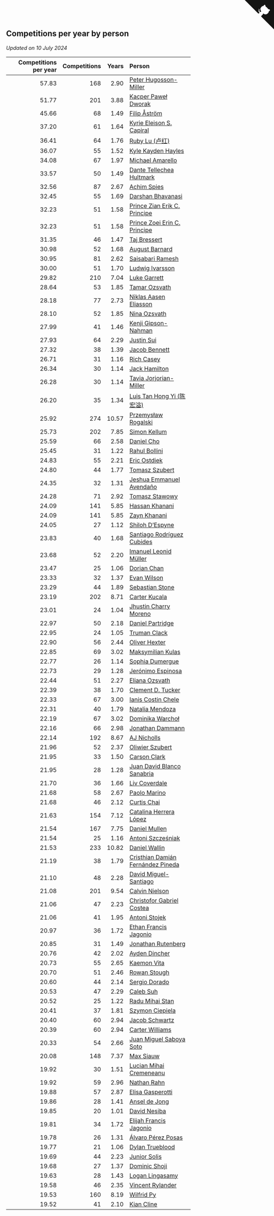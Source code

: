 ## Competitions per year by person

*Updated on 10 July 2024*

| Competitions per year | Competitions | Years | Person |
| ---: | ---: | ---: | :--- |
| 57.83 | 168 | 2.90 | [Peter Hugosson-Miller](https://www.worldcubeassociation.org/persons/2021HUGO01) |
| 51.77 | 201 | 3.88 | [Kacper Paweł Dworak](https://www.worldcubeassociation.org/persons/2020DWOR01) |
| 45.66 | 68 | 1.49 | [Filip Åström](https://www.worldcubeassociation.org/persons/2023ASTR01) |
| 37.20 | 61 | 1.64 | [Kyrie Eleison S. Capiral](https://www.worldcubeassociation.org/persons/2022CAPI02) |
| 36.41 | 64 | 1.76 | [Ruby Lu (卢红)](https://www.worldcubeassociation.org/persons/2022LURU01) |
| 36.07 | 55 | 1.52 | [Kyle Kayden Hayles](https://www.worldcubeassociation.org/persons/2022HAYL02) |
| 34.08 | 67 | 1.97 | [Michael Amarello](https://www.worldcubeassociation.org/persons/2022AMAR09) |
| 33.57 | 50 | 1.49 | [Dante Tellechea Hultmark](https://www.worldcubeassociation.org/persons/2023HULT01) |
| 32.56 | 87 | 2.67 | [Achim Spies](https://www.worldcubeassociation.org/persons/2021SPIE01) |
| 32.45 | 55 | 1.69 | [Darshan Bhavanasi](https://www.worldcubeassociation.org/persons/2022BHAV01) |
| 32.23 | 51 | 1.58 | [Prince Zian Erik C. Principe](https://www.worldcubeassociation.org/persons/2022PRIN08) |
| 32.23 | 51 | 1.58 | [Prince Zoei Erin C. Principe](https://www.worldcubeassociation.org/persons/2022PRIN09) |
| 31.35 | 46 | 1.47 | [Taj Bressert](https://www.worldcubeassociation.org/persons/2023BRES01) |
| 30.98 | 52 | 1.68 | [August Barnard](https://www.worldcubeassociation.org/persons/2022BARN21) |
| 30.95 | 81 | 2.62 | [Saisabari Ramesh](https://www.worldcubeassociation.org/persons/2021RAME01) |
| 30.00 | 51 | 1.70 | [Ludwig Ivarsson](https://www.worldcubeassociation.org/persons/2022IVAR01) |
| 29.82 | 210 | 7.04 | [Luke Garrett](https://www.worldcubeassociation.org/persons/2017GARR05) |
| 28.64 | 53 | 1.85 | [Tamar Ozsvath](https://www.worldcubeassociation.org/persons/2022OZSV04) |
| 28.18 | 77 | 2.73 | [Niklas Aasen Eliasson](https://www.worldcubeassociation.org/persons/2021ELIA01) |
| 28.10 | 52 | 1.85 | [Nina Ozsvath](https://www.worldcubeassociation.org/persons/2022OZSV03) |
| 27.99 | 41 | 1.46 | [Kenji Gipson-Nahman](https://www.worldcubeassociation.org/persons/2023GIPS01) |
| 27.93 | 64 | 2.29 | [Justin Sui](https://www.worldcubeassociation.org/persons/2022SUIJ01) |
| 27.32 | 38 | 1.39 | [Jacob Bennett](https://www.worldcubeassociation.org/persons/2023BENN04) |
| 26.71 | 31 | 1.16 | [Rich Casey](https://www.worldcubeassociation.org/persons/2023CASE06) |
| 26.34 | 30 | 1.14 | [Jack Hamilton](https://www.worldcubeassociation.org/persons/2023HAMI08) |
| 26.28 | 30 | 1.14 | [Tavia Jorjorian-Miller](https://www.worldcubeassociation.org/persons/2023JORJ01) |
| 26.20 | 35 | 1.34 | [Luis Tan Hong Yi (陈宏溢)](https://www.worldcubeassociation.org/persons/2023YILU01) |
| 25.92 | 274 | 10.57 | [Przemysław Rogalski](https://www.worldcubeassociation.org/persons/2013ROGA02) |
| 25.73 | 202 | 7.85 | [Simon Kellum](https://www.worldcubeassociation.org/persons/2016KELL12) |
| 25.59 | 66 | 2.58 | [Daniel Cho](https://www.worldcubeassociation.org/persons/2021CHOD01) |
| 25.45 | 31 | 1.22 | [Rahul Bollini](https://www.worldcubeassociation.org/persons/2023BOLL01) |
| 24.83 | 55 | 2.21 | [Eric Ostdiek](https://www.worldcubeassociation.org/persons/2022OSTD01) |
| 24.80 | 44 | 1.77 | [Tomasz Szubert](https://www.worldcubeassociation.org/persons/2022SZUB02) |
| 24.35 | 32 | 1.31 | [Jeshua Emmanuel Avendaño](https://www.worldcubeassociation.org/persons/2023AVEN01) |
| 24.28 | 71 | 2.92 | [Tomasz Stawowy](https://www.worldcubeassociation.org/persons/2021STAW01) |
| 24.09 | 141 | 5.85 | [Hassan Khanani](https://www.worldcubeassociation.org/persons/2018KHAN26) |
| 24.09 | 141 | 5.85 | [Zayn Khanani](https://www.worldcubeassociation.org/persons/2018KHAN28) |
| 24.05 | 27 | 1.12 | [Shiloh D’Espyne](https://www.worldcubeassociation.org/persons/2023DESP01) |
| 23.83 | 40 | 1.68 | [Santiago Rodríguez Cubides](https://www.worldcubeassociation.org/persons/2022CUBI01) |
| 23.68 | 52 | 2.20 | [Imanuel Leonid Müller](https://www.worldcubeassociation.org/persons/2022MULL02) |
| 23.47 | 25 | 1.06 | [Dorian Chan](https://www.worldcubeassociation.org/persons/2023DORI01) |
| 23.33 | 32 | 1.37 | [Evan Wilson](https://www.worldcubeassociation.org/persons/2023WILS11) |
| 23.29 | 44 | 1.89 | [Sebastian Stone](https://www.worldcubeassociation.org/persons/2022STON09) |
| 23.19 | 202 | 8.71 | [Carter Kucala](https://www.worldcubeassociation.org/persons/2015KUCA01) |
| 23.01 | 24 | 1.04 | [Jhustin Charry Moreno](https://www.worldcubeassociation.org/persons/2023MORE20) |
| 22.97 | 50 | 2.18 | [Daniel Partridge](https://www.worldcubeassociation.org/persons/2022PART02) |
| 22.95 | 24 | 1.05 | [Truman Clack](https://www.worldcubeassociation.org/persons/2023CLAC02) |
| 22.90 | 56 | 2.44 | [Oliver Hexter](https://www.worldcubeassociation.org/persons/2022HEXT01) |
| 22.85 | 69 | 3.02 | [Maksymilian Kulas](https://www.worldcubeassociation.org/persons/2021KULA02) |
| 22.77 | 26 | 1.14 | [Sophia Dumergue](https://www.worldcubeassociation.org/persons/2023DUME02) |
| 22.73 | 29 | 1.28 | [Jerónimo Espinosa](https://www.worldcubeassociation.org/persons/2023ESPI07) |
| 22.44 | 51 | 2.27 | [Eliana Ozsvath](https://www.worldcubeassociation.org/persons/2022OZSV01) |
| 22.39 | 38 | 1.70 | [Clement D. Tucker](https://www.worldcubeassociation.org/persons/2022TUCK09) |
| 22.33 | 67 | 3.00 | [Ianis Costin Chele](https://www.worldcubeassociation.org/persons/2021CHEL01) |
| 22.31 | 40 | 1.79 | [Natalia Mendoza](https://www.worldcubeassociation.org/persons/2022MEND24) |
| 22.19 | 67 | 3.02 | [Dominika Warchoł](https://www.worldcubeassociation.org/persons/2021WARC01) |
| 22.16 | 66 | 2.98 | [Jonathan Dammann](https://www.worldcubeassociation.org/persons/2021DAMM01) |
| 22.14 | 192 | 8.67 | [AJ Nicholls](https://www.worldcubeassociation.org/persons/2015NICH04) |
| 21.96 | 52 | 2.37 | [Oliwier Szubert](https://www.worldcubeassociation.org/persons/2022SZUB01) |
| 21.95 | 33 | 1.50 | [Carson Clark](https://www.worldcubeassociation.org/persons/2023CLAR02) |
| 21.95 | 28 | 1.28 | [Juan David Blanco Sanabria](https://www.worldcubeassociation.org/persons/2023SANA04) |
| 21.70 | 36 | 1.66 | [Liv Coverdale](https://www.worldcubeassociation.org/persons/2022COVE02) |
| 21.68 | 58 | 2.67 | [Paolo Marino](https://www.worldcubeassociation.org/persons/2021MARI04) |
| 21.68 | 46 | 2.12 | [Curtis Chai](https://www.worldcubeassociation.org/persons/2022CHAI02) |
| 21.63 | 154 | 7.12 | [Catalina Herrera López](https://www.worldcubeassociation.org/persons/2017LOPE31) |
| 21.54 | 167 | 7.75 | [Daniel Mullen](https://www.worldcubeassociation.org/persons/2016MULL04) |
| 21.54 | 25 | 1.16 | [Antoni Szcześniak](https://www.worldcubeassociation.org/persons/2023SZCZ04) |
| 21.53 | 233 | 10.82 | [Daniel Wallin](https://www.worldcubeassociation.org/persons/2013WALL03) |
| 21.19 | 38 | 1.79 | [Cristhian Damián Fernández Pineda](https://www.worldcubeassociation.org/persons/2022PINE05) |
| 21.10 | 48 | 2.28 | [David Miguel-Santiago](https://www.worldcubeassociation.org/persons/2022MIGU02) |
| 21.08 | 201 | 9.54 | [Calvin Nielson](https://www.worldcubeassociation.org/persons/2014NIEL03) |
| 21.06 | 47 | 2.23 | [Christofor Gabriel Costea](https://www.worldcubeassociation.org/persons/2022COST03) |
| 21.06 | 41 | 1.95 | [Antoni Stojek](https://www.worldcubeassociation.org/persons/2022STOJ03) |
| 20.97 | 36 | 1.72 | [Ethan Francis Jagonio](https://www.worldcubeassociation.org/persons/2022JAGO03) |
| 20.85 | 31 | 1.49 | [Jonathan Rutenberg](https://www.worldcubeassociation.org/persons/2023RUTE01) |
| 20.76 | 42 | 2.02 | [Ayden Dincher](https://www.worldcubeassociation.org/persons/2022DINC01) |
| 20.73 | 55 | 2.65 | [Kaemon Vita](https://www.worldcubeassociation.org/persons/2021VITA01) |
| 20.70 | 51 | 2.46 | [Rowan Stough](https://www.worldcubeassociation.org/persons/2022STOU01) |
| 20.60 | 44 | 2.14 | [Sergio Dorado](https://www.worldcubeassociation.org/persons/2022CORR05) |
| 20.53 | 47 | 2.29 | [Caleb Suh](https://www.worldcubeassociation.org/persons/2022SUHC01) |
| 20.52 | 25 | 1.22 | [Radu Mihai Stan](https://www.worldcubeassociation.org/persons/2023STAN09) |
| 20.41 | 37 | 1.81 | [Szymon Ciepiela](https://www.worldcubeassociation.org/persons/2022CIEP01) |
| 20.40 | 60 | 2.94 | [Jacob Schwartz](https://www.worldcubeassociation.org/persons/2021SCHW01) |
| 20.39 | 60 | 2.94 | [Carter Williams](https://www.worldcubeassociation.org/persons/2021WILL06) |
| 20.33 | 54 | 2.66 | [Juan Miguel Saboya Soto](https://www.worldcubeassociation.org/persons/2021SOTO01) |
| 20.08 | 148 | 7.37 | [Max Siauw](https://www.worldcubeassociation.org/persons/2017SIAU02) |
| 19.92 | 30 | 1.51 | [Lucian Mihai Cremeneanu](https://www.worldcubeassociation.org/persons/2023CREM01) |
| 19.92 | 59 | 2.96 | [Nathan Rahn](https://www.worldcubeassociation.org/persons/2021RAHN01) |
| 19.88 | 57 | 2.87 | [Elisa Gasperotti](https://www.worldcubeassociation.org/persons/2021GASP01) |
| 19.86 | 28 | 1.41 | [Ansel de Jong](https://www.worldcubeassociation.org/persons/2023JONG01) |
| 19.85 | 20 | 1.01 | [David Nesiba](https://www.worldcubeassociation.org/persons/2023NESI01) |
| 19.81 | 34 | 1.72 | [Elijah Francis Jagonio](https://www.worldcubeassociation.org/persons/2022JAGO02) |
| 19.78 | 26 | 1.31 | [Álvaro Pérez Posas](https://www.worldcubeassociation.org/persons/2023POSA01) |
| 19.77 | 21 | 1.06 | [Dylan Trueblood](https://www.worldcubeassociation.org/persons/2023TRUE02) |
| 19.69 | 44 | 2.23 | [Junior Solis](https://www.worldcubeassociation.org/persons/2022SOLI03) |
| 19.68 | 27 | 1.37 | [Dominic Shoji](https://www.worldcubeassociation.org/persons/2023SHOJ01) |
| 19.63 | 28 | 1.43 | [Logan Lingasamy](https://www.worldcubeassociation.org/persons/2023LING02) |
| 19.58 | 46 | 2.35 | [Vincent Rylander](https://www.worldcubeassociation.org/persons/2022RYLA01) |
| 19.53 | 160 | 8.19 | [Wilfrid Py](https://www.worldcubeassociation.org/persons/2016PYWI01) |
| 19.52 | 41 | 2.10 | [Kian Cline](https://www.worldcubeassociation.org/persons/2022CLIN01) |


<a href="https://github.com/jonatanklosko/wca_statistics" class="github-corner" aria-label="View source on Github"><svg width="80" height="80" viewBox="0 0 250 250" style="fill:#151513; color:#fff; position: absolute; top: 0; border: 0; right: 0;" aria-hidden="true"><path d="M0,0 L115,115 L130,115 L142,142 L250,250 L250,0 Z"></path><path d="M128.3,109.0 C113.8,99.7 119.0,89.6 119.0,89.6 C122.0,82.7 120.5,78.6 120.5,78.6 C119.2,72.0 123.4,76.3 123.4,76.3 C127.3,80.9 125.5,87.3 125.5,87.3 C122.9,97.6 130.6,101.9 134.4,103.2" fill="currentColor" style="transform-origin: 130px 106px;" class="octo-arm"></path><path d="M115.0,115.0 C114.9,115.1 118.7,116.5 119.8,115.4 L133.7,101.6 C136.9,99.2 139.9,98.4 142.2,98.6 C133.8,88.0 127.5,74.4 143.8,58.0 C148.5,53.4 154.0,51.2 159.7,51.0 C160.3,49.4 163.2,43.6 171.4,40.1 C171.4,40.1 176.1,42.5 178.8,56.2 C183.1,58.6 187.2,61.8 190.9,65.4 C194.5,69.0 197.7,73.2 200.1,77.6 C213.8,80.2 216.3,84.9 216.3,84.9 C212.7,93.1 206.9,96.0 205.4,96.6 C205.1,102.4 203.0,107.8 198.3,112.5 C181.9,128.9 168.3,122.5 157.7,114.1 C157.9,116.9 156.7,120.9 152.7,124.9 L141.0,136.5 C139.8,137.7 141.6,141.9 141.8,141.8 Z" fill="currentColor" class="octo-body"></path></svg></a><style>.github-corner:hover .octo-arm{animation:octocat-wave 560ms ease-in-out}@keyframes octocat-wave{0%,100%{transform:rotate(0)}20%,60%{transform:rotate(-25deg)}40%,80%{transform:rotate(10deg)}}@media (max-width:500px){.github-corner:hover .octo-arm{animation:none}.github-corner .octo-arm{animation:octocat-wave 560ms ease-in-out}}</style>
